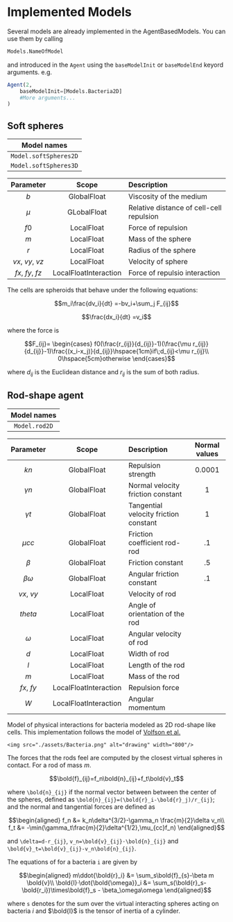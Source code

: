 # Implemented Models

Several models are already implemented in the AgentBasedModels. You can use them by calling

```julia
Models.NameOfModel
```

and introduced in the `Agent` using the `baseModelInit` or `baseModelEnd` keyord arguments. e.g.

```julia
Agent(2,
    baseModelInit=[Models.Bacteria2D]
    #More arguments...
)
```

## Soft spheres 

|Model names|
|:---:|
|`Model.softSpheres2D`| 
|`Model.softSpheres3D`|

|Parameter|Scope|Description|
|:---:|:---:|:---|
|$b$|GlobalFloat|Viscosity of the medium|
|$\mu$|GLobalFloat|Relative distance of cell-cell repulsion|
|$f0$|LocalFloat|Force of repulsion|
|$m$|LocalFloat|Mass of the sphere|
|$r$|LocalFloat|Radius of the sphere|
|$vx$, $vy$, $vz$|LocalFloat|Velocity of sphere|
|$fx$, $fy$, $fz$|LocalFloatInteraction|Force of repulsio interaction|

The cells are spheroids that behave under the following equations:

```math
m_i\frac{dv_i}{dt} =-bv_i+\sum_j F_{ij}
```
```math
\frac{dx_i}{dt} =v_i
```

where the force is

```math
F_{ij}=
\begin{cases}
f0(\frac{r_{ij}}{d_{ij}}-1)(\frac{\mu r_{ij}}{d_{ij}}-1)\frac{(x_i-x_j)}{d_{ij}}\hspace{1cm}if\;d_{ij}<\mu r_{ij}\\
0\hspace{5cm}otherwise
\end{cases}
```

where $d_{ij}$ is the Euclidean distance and $r_{ij}$ is the sum of both radius.

## Rod-shape agent

|Model names|
|:---:|
|`Model.rod2D`| 

|Parameter|Scope|Description|Normal values|
|:---:|:---:|:---|:---:|
|$kn$|GlobalFloat|Repulsion strength|0.0001|
|$\gamma n$|GlobalFloat|Normal velocity friction constant|1|
|$\gamma t$|GlobalFloat|Tangential velocity friction constant|1|
|$\mu cc$|GlobalFloat|Friction coefficient rod-rod|.1|
|$\beta$|GlobalFloat|Friction constant|.5|
|$\beta\omega$|GlobalFloat|Angular friction constant|.1|
|$vx$, $vy$|LocalFloat|Velocity of rod||
|$theta$|LocalFloat|Angle of orientation of the rod||
|$\omega$|LocalFloat|Angular velocity of rod||
|$d$|LocalFloat|Width of rod||
|$l$|LocalFloat|Length of the rod||
|$m$|LocalFloat|Mass of the rod||
|$fx$, $fy$|LocalFloatInteraction|Repulsion force||
|$W$|LocalFloatInteraction|Angular momentum||

Model of physical interactions for bacteria modeled as 2D rod-shape like cells.
This implementation follows the model of [Volfson et al.](https://www.pnas.org/content/105/40/15346)

```@raw html
<img src="./assets/Bacteria.png" alt="drawing" width="800"/>
```

The forces that the rods feel are computed by the closest virtual spheres in contact. For a rod of mass $m$.

```math
\bold{f}_{ij}=f_n\bold{n}_{ij}+f_t\bold{v}_t
```

where ``\bold{n}_{ij}`` if the normal vector between between the center of the spheres, defined as ``\bold{n}_{ij}=(\bold{r}_i-\bold{r}_j)/r_{ij}``; and the normal and tangential forces are defined as

```math
\begin{aligned}
f_n &= k_n\delta^{3/2}-\gamma_n \frac{m}{2}\delta v_n\\
f_t &= -\min(\gamma_t\frac{m}{2}\delta^{1/2},\mu_{cc}f_n)
\end{aligned}
```

and ``\delta=d-r_{ij}``, ``v_n=\bold{v}_{ij}·\bold{n}_{ij}`` and ``\bold{v}_t=\bold{v}_{ij}-v_n\bold{n}_{ij}``.

The equations of for a bacteria ``i`` are given by

```math
\begin{aligned}
m\ddot{\bold{r}_i} &= \sum_s\bold{f}_{s}-\beta m \bold{v}\\
\bold{I}·\dot{\bold{\omega}}_i &= \sum_s(\bold{r}_s-\bold{r_i})\times\bold{f}_s - \beta_\omega\omega
\end{aligned}
```

where ``s`` denotes for the sum over the virtual interacting spheres acting on bacteria $i$ and $\bold{I}$ is the tensor of inertia of a cylinder.

<!-- ### Add-on: Bacteria2DChannel

Added implementation of a closed boundary at the Y-limits and cells are revomed at the X-limits. The limits are imposed by the `simulationBox` property of the `Community` object. This implementation follows the model of [Volfson et al.](https://www.pnas.org/content/105/40/15346)

```@raw html
<img src="./assets/BacteriaChannel.png" alt="drawing" width="800"/>
```

### Add-on: Bacteria2DGrowth

Added implementation of growth and division events. This implementation follows the model of [Volfson et al.](https://www.pnas.org/content/105/40/15346) -->